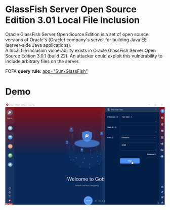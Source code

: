 
# GlassFish Server Open Source Edition 3.01 Local File Inclusion

Oracle GlassFish Server Open Source Edition is a set of open source versions of Oracle's (Oracle) company's server for building Java EE (server-side Java applications).<br>A local file inclusion vulnerability exists in Oracle GlassFish Server Open Source Edition 3.0.1 (build 22). An attacker could exploit this vulnerability to include arbitrary files on the server.<br>

FOFA **query rule**: [app="Sun-GlassFish"](https://fofa.info/result?qbase64=YXBwPSJTdW4tR2xhc3NGaXNoIg%3D%3D)

# Demo

![GlassFish_Server_Open_Source_Edition_3_01_Local_File_Inclusion](GlassFish_Server_Open_Source_Edition_3_01_Local_File_Inclusion.gif)
